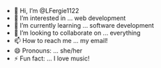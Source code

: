 - 👋 Hi, I’m @LFergie1122
- 👀 I’m interested in ... web development
- 🌱 I’m currently learning ... software development
- 💞️ I’m looking to collaborate on ... everything
- 📫 How to reach me ... my email! 
- 😄 Pronouns: ... she/her
- ⚡ Fun fact: ... I love music!

<!---
LFergie1122/LFergie1122 is a ✨ special ✨ repository because its `README.md` (this file) appears on your GitHub profile.
You can click the Preview link to take a look at your changes.
--->
